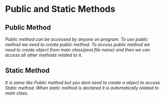 # Public and Static Methods

## Public Method
*Public method can be accessed by anyone on program.*
*To use public method we need to create public method.*
*To access public method we need to create object from main class(java file name) and then we can access all other methods related to it.*

## Static Method
*It is same like Public method but you dont need to create a object to access Static method.*
*When static method is declared it is automatically related to main class.*
